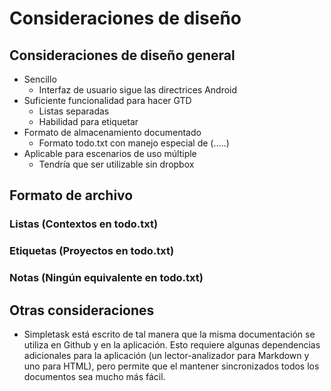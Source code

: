 Consideraciones de diseño
=========================

Consideraciones de diseño general
---------------------------------

-   Sencillo
    -   Interfaz de usuario sigue las directrices Android
-   Suficiente funcionalidad para hacer GTD
    -   Listas separadas
    -   Habilidad para etiquetar
-   Formato de almacenamiento documentado
    -   Formato todo.txt con manejo especial de (.....)
-   Aplicable para escenarios de uso múltiple
    -   Tendría que ser utilizable sin dropbox

Formato de archivo
------------------

### Listas (Contextos en todo.txt)

### Etiquetas (Proyectos en todo.txt)

### Notas (Ningún equivalente en todo.txt)

Otras consideraciones
---------------------

-   Simpletask está escrito de tal manera que la misma documentación se utiliza en Github y en la aplicación. Esto requiere algunas dependencias adicionales para la aplicación (un lector-analizador para Markdown y uno para HTML), pero permite que el mantener sincronizados todos los documentos sea mucho más fácil.

